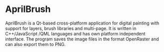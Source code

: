 AprilBrush
==========

AprilBrush is a Qt-based cross-platform application for digital painting with support for layers, brush libraries and multi-page. It is written in C++/JavaScript /QML languages and has own platform independent interface. The program saves the image files in the format OpenRaster and can also export them to PNG.


